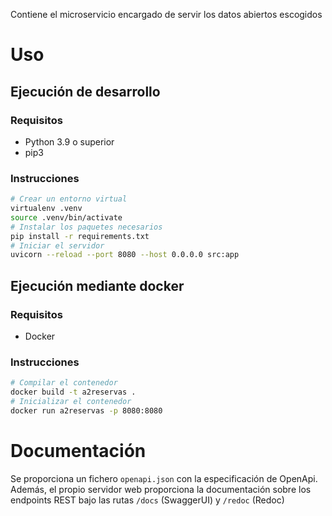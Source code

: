 Contiene el microservicio encargado de servir los datos abiertos escogidos

# Uso

## Ejecución de desarrollo

### Requisitos

- Python 3.9 o superior
- pip3

### Instrucciones

```sh
# Crear un entorno virtual
virtualenv .venv
source .venv/bin/activate
# Instalar los paquetes necesarios
pip install -r requirements.txt
# Iniciar el servidor
uvicorn --reload --port 8080 --host 0.0.0.0 src:app
```

## Ejecución mediante docker

### Requisitos

- Docker

### Instrucciones

```sh
# Compilar el contenedor
docker build -t a2reservas .
# Inicializar el contenedor
docker run a2reservas -p 8080:8080
```

# Documentación

Se proporciona un fichero `openapi.json` con la especificación de OpenApi.
Además, el propio servidor web proporciona la documentación sobre los endpoints
REST bajo las rutas `/docs` (SwaggerUI) y `/redoc` (Redoc)